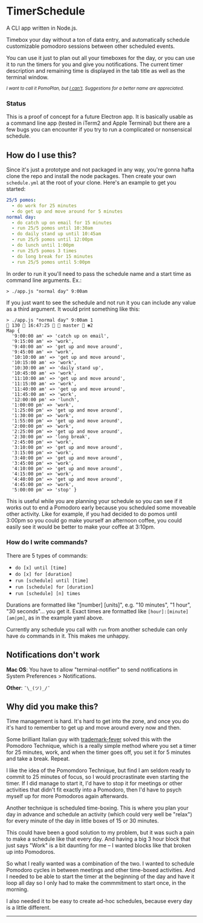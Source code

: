 # TimerSchedule

A CLI app written in Node.js.

Timebox your day without a ton of data entry, and automatically schedule
customizable pomodoro sessions between other scheduled events.

You can use it just to plan out all your timeboxes for the day, or you can use
it to run the timers for you and give you notifications. The current timer
description and remaining time is displayed in the tab title as well as the
terminal window.

_<small>I want to call it PomoPlan, but [I can't][trademark-fever]. Suggestions
for a better name are appreciated.</small>_

### Status

This is a proof of concept for a future Electron app. It is basically
usable as a command line app (tested in iTerm2 and Apple Terminal) but there
are a few bugs you can encounter if you try to run a complicated or nonsensical
schedule.

## How do I use this?

Since it's just a prototype and not packaged in any way, you're gonna hafta
clone the repo and install the node packages. Then create your own
`schedule.yml` at the root of your clone. Here's an example to get you started:

```yaml
25/5 pomos:
  - do work for 25 minutes
  - do get up and move around for 5 minutes
normal day:
  - do catch up on email for 15 minutes
  - run 25/5 pomos until 10:30am
  - do daily stand up until 10:45am
  - run 25/5 pomos until 12:00pm
  - do lunch until 1:00pm
  - run 25/5 pomos 3 times
  - do long break for 15 minutes
  - run 25/5 pomos until 5:00pm
```

In order to run it you'll need to pass the schedule name and a start time as
command line arguments. Ex.:

```
> ./app.js "normal day" 9:00am
```

If you just want to see the schedule and not run it you can include any value
as a third argument. It would print something like this:

```
> ./app.js "normal day" 9:00am 1                                                                                                          130  16:47:25   master  ✽2
Map {
  '9:00:00 am' => 'catch up on email',
  '9:15:00 am' => 'work',
  '9:40:00 am' => 'get up and move around',
  '9:45:00 am' => 'work',
  '10:10:00 am' => 'get up and move around',
  '10:15:00 am' => 'work',
  '10:30:00 am' => 'daily stand up',
  '10:45:00 am' => 'work',
  '11:10:00 am' => 'get up and move around',
  '11:15:00 am' => 'work',
  '11:40:00 am' => 'get up and move around',
  '11:45:00 am' => 'work',
  '12:00:00 pm' => 'lunch',
  '1:00:00 pm' => 'work',
  '1:25:00 pm' => 'get up and move around',
  '1:30:00 pm' => 'work',
  '1:55:00 pm' => 'get up and move around',
  '2:00:00 pm' => 'work',
  '2:25:00 pm' => 'get up and move around',
  '2:30:00 pm' => 'long break',
  '2:45:00 pm' => 'work',
  '3:10:00 pm' => 'get up and move around',
  '3:15:00 pm' => 'work',
  '3:40:00 pm' => 'get up and move around',
  '3:45:00 pm' => 'work',
  '4:10:00 pm' => 'get up and move around',
  '4:15:00 pm' => 'work',
  '4:40:00 pm' => 'get up and move around',
  '4:45:00 pm' => 'work',
  '5:00:00 pm' => 'stop' }
```

This is useful while you are planning your schedule so you can see if it works
out to end a Pomodoro early because you scheduled some moveable other activity.
Like for example, if you had decided to do pomos until 3:00pm so you could go
make yourself an afternoon coffee, you could easily see it would be better to
make your coffee at 3:10pm.

### How do I write commands?

There are 5 types of commands:

- `do [x] until [time]`
- `do [x] for [duration]`
- `run [schedule] until [time]`
- `run [schedule] for [duration]`
- `run [schedule] [n] times`

Durations are formatted like "[number] [units]", e.g. "10 minutes", "1 hour",
"30 seconds"... you get it. Exact times are formatted like
`[hour]:[minute][am|pm]`, as in the example yaml above.

Currently any schedule you call with `run` from another schedule can only have
`do` commands in it. This makes me unhappy.

## Notifications don't work

**Mac OS**: You have to allow "terminal-notifier" to send notifications in
System Preferences > Notifications.

**Other**: `¯\_(ツ)_/¯`

## Why did you make this?

Time management is hard. It's hard to get into the zone, and once you do it's
hard to remember to get up and move around every now and then.

Some brilliant Italian guy with [trademark-fever] solved this with the Pomodoro
Technique, which is a really simple method where you set a timer for 25
minutes, work, and when the timer goes off, you set it for 5 minutes and take a
break. Repeat.

I like the idea of the Pomomdoro Technique, but find I am seldom ready to
commit to 25 minutes of focus, so I would procrastinate even starting the
timer. If I did manage to start it, I'd have to stop it for meetings or other
activities that didn't fit exactly into a Pomodoro, then I'd have to psych
myself up for more Pomodoros again afterwards.

Another technique is scheduled time-boxing. This is where you plan your day in
advance and schedule an activity (which could very well be "relax") for every
minute of the day in little boxes of 15 or 30 minutes.

This could have been a good solution to my problem, but it was such a pain to
make a schedule like that every day. And having a big 3 hour block that just
says "Work" is a bit daunting for me – I wanted blocks like that broken up into
Pomodoros.

So what I really wanted was a combination of the two. I wanted to schedule
Pomodoro cycles in between meetings and other time-boxed activities. And I
needed to be able to start the timer at the beginning of the day and have it
loop all day so I only had to make the commmitment to start once, in the
morning.

I also needed it to be easy to create ad-hoc schedules, because every day is a
little different.

---

[trademark-fever]: https://cirillocompany.de/pages/the-pomodoro-technique-trademark-guidelines
